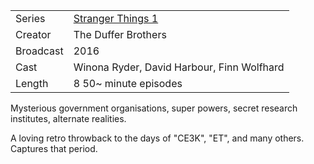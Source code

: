 | | |
|-|-|
Series|[Stranger Things 1](Stranger_Things_1)
Creator|The Duffer Brothers
Broadcast|2016
Cast|Winona Ryder, David Harbour, Finn Wolfhard
Length|8 50~ minute episodes

Mysterious government organisations, super powers,
secret research institutes, alternate realities.

A loving retro throwback to the days of "CE3K", "ET",
and many others. Captures that period.

